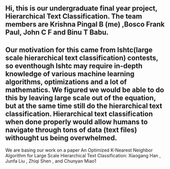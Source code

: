 Hi, this is our undergraduate final year project, Hierarchical Text Classification. The team members are Krishna Pingal B (me) ,Bosco Frank Paul, John C F and Binu T Babu.
-------------------------------
Our motivation for this came from lshtc(large scale hierarchical text classification) contests, so eventhough lshtc may require in-depth knowledge of various machine learning algorithms, optimizations and a lot of mathematics. We figured we would be able to do this by leaving large scale out of the equation, but at the same time still do the hierarchical text classification.
Hierarchical text classification when done properly would allow humans to navigate through tons of data (text files) withought us being overwhelmed.
-------------------------------
We are basing our work on a paper An Optimized K-Nearest Neighbor Algorithm
for Large Scale Hierarchical Text Classification:
Xiaogang Han , Junfa Liu , Zhiqi Shen , and Chunyan Miao1
  